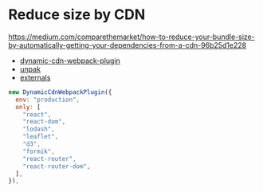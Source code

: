 # Reduce size by CDN

https://medium.com/comparethemarket/how-to-reduce-your-bundle-size-by-automatically-getting-your-dependencies-from-a-cdn-96b25d1e228

- [dynamic-cdn-webpack-plugin](https://github.com/mastilver/dynamic-cdn-webpack-plugin)
- [unpak](https://unpkg.com/)
- [externals](https://webpack.js.org/configuration/externals/)

```js
new DynamicCdnWebpackPlugin({
  env: "production",
  only: [
    "react",
    "react-dom",
    "lodash",
    "leaflet",
    "d3",
    "formik",
    "react-router",
    "react-router-dom",
  ],
}),
```
